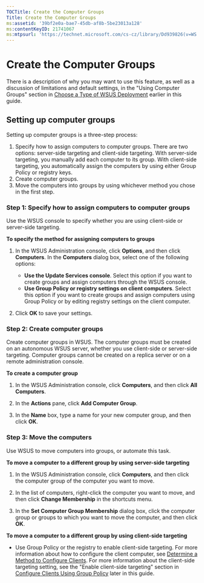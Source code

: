 ```yaml
---
TOCTitle: Create the Computer Groups
Title: Create the Computer Groups
ms:assetid: '39bf2e0a-bae7-45db-af8b-5be23013a128'
ms:contentKeyID: 21741067
ms:mtpsurl: 'https://technet.microsoft.com/cs-cz/library/Dd939826(v=WS.10)'
---
```


Create the Computer Groups
==========================

There is a description of why you may want to use this feature, as well as a discussion of limitations and default settings, in the "Using Computer Groups" section in [Choose a Type of WSUS Deployment](https://technet.microsoft.com/3386d6e3-3c97-4299-b836-ccaf72991425) earlier in this guide.

Setting up computer groups
--------------------------

Setting up computer groups is a three-step process:

1.  Specify how to assign computers to computer groups. There are two options: server-side targeting and client-side targeting. With server-side targeting, you manually add each computer to its group. With client-side targeting, you automatically assign the computers by using either Group Policy or registry keys.
2.  Create computer groups.
3.  Move the computers into groups by using whichever method you chose in the first step.

### Step 1: Specify how to assign computers to computer groups

Use the WSUS console to specify whether you are using client-side or server-side targeting.

**To specify the method for assigning computers to groups**
1.  In the WSUS Administration console, click **Options**, and then click **Computers**. In the **Computers** dialog box, select one of the following options:

    -   **Use the Update Services console**. Select this option if you want to create groups and assign computers through the WSUS console.
    -   **Use Group Policy or registry settings on client computers**. Select this option if you want to create groups and assign computers using Group Policy or by editing registry settings on the client computer.

2.  Click **OK** to save your settings.

### Step 2: Create computer groups

Create computer groups in WSUS. The computer groups must be created on an autonomous WSUS server, whether you use client-side or server-side targeting. Computer groups cannot be created on a replica server or on a remote administration console.

**To create a computer group**
1.  In the WSUS Administration console, click **Computers**, and then click **All Computers**.

2.  In the **Actions** pane, click **Add Computer Group**.

3.  In the **Name** box, type a name for your new computer group, and then click **OK**.

### Step 3: Move the computers

Use WSUS to move computers into groups, or automate this task.

**To move a computer to a different group by using server-side targeting**
1.  In the WSUS Administration console, click **Computers**, and then click the computer group of the computer you want to move.

2.  In the list of computers, right-click the computer you want to move, and then click **Change Membership** in the shortcuts menu.

3.  In the **Set Computer Group Membership** dialog box, click the computer group or groups to which you want to move the computer, and then click **OK**.

**To move a computer to a different group by using client-side targeting**
-   Use Group Policy or the registry to enable client-side targeting. For more information about how to configure the client computer, see [Determine a Method to Configure Clients](https://technet.microsoft.com/4906fa0d-47b0-48a0-90c7-90bd179a7eed). For more information about the client-side targeting setting, see the "Enable client-side targeting" section in [Configure Clients Using Group Policy](https://technet.microsoft.com/f47b485b-8fff-4b7c-8386-a9edfeedf2f5) later in this guide.
